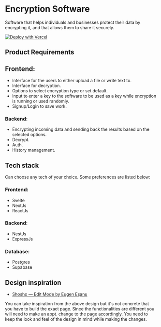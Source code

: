 # Encryption Software

Software that helps individuals and businesses protect their data by encrypting it, and that allows them to share it securely.

[![Deploy with Vercel](https://vercel.com/button)](https://vercel.com/new/clone?repository-url=https%3A%2F%2Fgithub.com%2FSaicharanKandukuri%2Fencryption-software&env=VITE_APP_ENDPOINT,VITE_APP_PROJECT,VITE_APP_COLLECTION_ID,VITE_APP_DATABASE_ID,VITE_APP_BUCKET_ID&project-name=encryption-software&repository-name=encryption-software-git&demo-title=encryption%20software&demo-description=Software%20that%20helps%20individuals%20and%20businesses%20protect%20their%20data%20by%20encrypting%20it%2C%20and%20that%20allows%20them%20to%20share%20it%20securely.&demo-url=https%3A%2F%2Fencryption-software.vercel.app%2F&demo-image=https%3A%2F%2Fuser-images.githubusercontent.com%2F68287637%2F215053221-bc249a0a-9f17-4491-a152-54a01dee49e4.png)


## Product Requirements

## Frontend:

- Interface for the users to either upload a file or write text to.
- Interface for decryption.
- Options to select encryption type or set default.
- Input to enter a key to the software to be used as a key while encryption is running or used randomly.
- Signup/Login to save work.

### Backend:

- Encrypting incoming data and sending back the results based on the selected options.
- Decrypt.
- Auth.
- History management.

## Tech stack

Can choose any tech of your choice. Some preferences are listed below:

### Frontend:

- Svelte
- NextJs
- ReactJs

### Backend:

- NestJs
- ExpressJs

### Database:

- Postgres
- Supabase

## Design inspiration

- [Shosho — Edit Mode by Eugen Eşanu](https://dribbble.com/shots/14093098-Shosho-Edit-Mode/attachments/5714520?mode=media)

You can take inspiration from the above design but it's not concrete that you have to build the exact page. Since the functionalities are different you will need to make an appt. change to the page accordingly. You need to keep the look and feel of the design in mind while making the changes.
